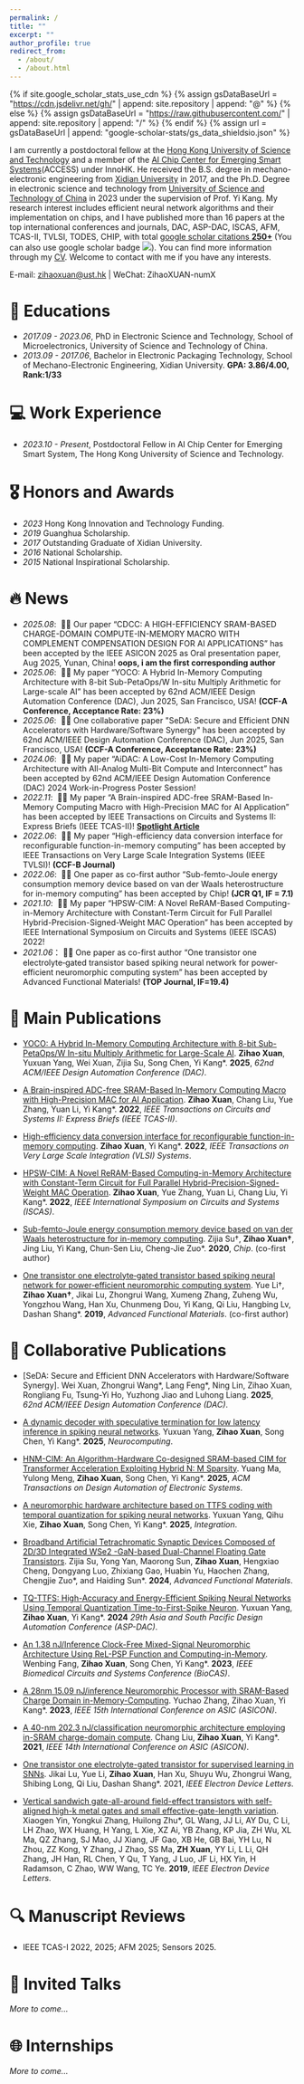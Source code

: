 ```yaml
---
permalink: /
title: ""
excerpt: ""
author_profile: true
redirect_from: 
  - /about/
  - /about.html
---
```


{% if site.google_scholar_stats_use_cdn %}
{% assign gsDataBaseUrl = "https://cdn.jsdelivr.net/gh/" | append: site.repository | append: "@" %}
{% else %}
{% assign gsDataBaseUrl = "https://raw.githubusercontent.com/" | append: site.repository | append: "/" %}
{% endif %}
{% assign url = gsDataBaseUrl | append: "google-scholar-stats/gs_data_shieldsio.json" %}

<span class='anchor' id='about-me'></span>

I am currently a postdoctoral fellow at the [Hong Kong University of Science and Technology](https://hkust.edu.hk/) and a member of the [AI Chip Center for Emerging Smart Systems](https://inno-access.hk/)(ACCESS) under InnoHK. He received the B.S. degree in mechano-electronic engineering from [Xidian University](https://en.xidian.edu.cn/) in 2017, and the Ph.D. Degree in electronic science and technology from [University of Science and Technology of China](https://www.ustc.edu.cn/) in 2023 under the supervision of Prof. Yi Kang. My research interest includes efficient neural network algorithms and their implementation on chips, and I have published more than 16 papers at the top international conferences and journals, DAC, ASP-DAC, ISCAS, AFM, TCAS-II, TVLSI, TODES, CHIP, with total <a href='https://scholar.google.com/citations?user=v9wNPcgAAAAJ'>google scholar citations <strong><span id='total_cit'>250+</span></strong></a> (You can also use google scholar badge <a href='https://scholar.google.com/citations?user=v9wNPcgAAAAJ'><img src="https://img.shields.io/endpoint?url={{ url | url_encode }}&logo=Google%20Scholar&labelColor=f6f6f6&color=9cf&style=flat&label=citations"></a>). You can find more information through my [CV](../images/CanadaCast_CV_example.pdf). Welcome to contact with me if you have any interests.

E-mail: zihaoxuan@ust.hk \| WeChat: ZihaoXUAN-numX

# 📖 Educations
- *2017.09 - 2023.06*, PhD in Electronic Science and Technology, School of Microelectronics, University of Science and Technology of China. 
- *2013.09 - 2017.06*, Bachelor in Electronic Packaging Technology, School of Mechano-Electronic Engineering, Xidian University. **GPA: 3.86/4.00, Rank:1/33**

# 💻 Work Experience
- *2023.10 - Present*, Postdoctoral Fellow in AI Chip Center for Emerging Smart System, The Hong Kong University of Science and Technology.

# 🎖 Honors and Awards
- *2023* Hong Kong Innovation and Technology Funding.
- *2019* Guanghua Scholarship.
- *2017* Outstanding Graduate of Xidian University.
- *2016* National Scholarship.
- *2015* National Inspirational Scholarship.
  
# 🔥 News

- *2025.08*: &nbsp;🎉🎉 Our paper “CDCC: A HIGH-EFFICIENCY SRAM-BASED CHARGE-DOMAIN COMPUTE-IN-MEMORY MACRO WITH COMPLEMENT COMPENSATION DESIGN FOR AI APPLICATIONS” has been accepted by the IEEE ASICON 2025 as Oral presentation paper, Aug 2025, Yunan, China! **oops, i am the first corresponding author**
- *2025.06*: &nbsp;🎉🎉 My paper “YOCO: A Hybrid In-Memory Computing Architecture with 8-bit Sub-PetaOps/W In-situ Multiply Arithmetic for Large-scale AI” has been accepted by 62nd ACM/IEEE Design Automation Conference (DAC), Jun 2025, San Francisco, USA! **(CCF-A Conference, Acceptance Rate: 23%)**
- *2025.06*: &nbsp;🎉🎉 One collaborative paper "SeDA: Secure and Efficient DNN Accelerators with Hardware/Software Synergy" has been accepted by 62nd ACM/IEEE Design Automation Conference (DAC), Jun 2025, San Francisco, USA! **(CCF-A Conference, Acceptance Rate: 23%)**
- *2024.06*: &nbsp;🎉🎉 My paper “AiDAC: A Low-Cost In-Memory Computing Architecture with All-Analog Multi-Bit Compute and Interconnect” has been accepted by 62nd ACM/IEEE Design Automation Conference (DAC) 2024 Work-in-Progress Poster Session!
- *2022.11*: &nbsp;🎉🎉 My paper “A Brain-inspired ADC-free SRAM-Based In-Memory Computing Macro with High-Precision MAC for AI Application” has been accepted by IEEE Transactions on Circuits and Systems II: Express Briefs (IEEE TCAS-II)! **[Spotlight Article](https://www.linkedin.com/posts/ieee-tcas-ii_circuitsandsystems-artificialintelligence-activity-7057385075948068864-KvjU/)**
- *2022.06*: &nbsp;🎉🎉 My paper “High-efficiency data conversion interface for reconfigurable function-in-memory computing” has been accepted by IEEE Transactions on Very Large Scale Integration Systems (IEEE TVLSI)! **(CCF-B Journal)**
- *2022.06*: &nbsp;🎉🎉 One paper as co-first author “Sub-femto-Joule energy consumption memory device based on van der Waals heterostructure for in-memory computing” has been accepted by Chip! **(JCR Q1, IF = 7.1)**
- *2021.10*: &nbsp;🎉🎉 My paper “HPSW-CIM: A Novel ReRAM-Based Computing-in-Memory Architecture with Constant-Term Circuit for Full Parallel Hybrid-Precision-Signed-Weight MAC Operation” has been accepted by IEEE International Symposium on Circuits and Systems (IEEE ISCAS) 2022!
- *2021.06*：&nbsp;🎉🎉 One paper as co-first author “One transistor one electrolyte‐gated transistor based spiking neural network for power‐efficient neuromorphic computing system” has been accepted by Advanced Functional Materials! **(TOP Journal, IF=19.4)**

# 📝 Main Publications 

- [YOCO: A Hybrid In-Memory Computing Architecture with 8-bit Sub-PetaOps/W In-situ Multiply Arithmetic for Large-Scale AI](https://arxiv.org/abs/2312.11836). **Zihao Xuan**, Yuxuan Yang, Wei Xuan, Zijia Su, Song Chen, Yi Kang*. **2025**, *62nd ACM/IEEE Design Automation Conference (DAC)*.

- [A Brain-inspired ADC-free SRAM-Based In-Memory Computing Macro with High-Precision MAC for AI Application](https://ieeexplore.ieee.org/document/9960777). **Zihao Xuan**, Chang Liu, Yue Zhang, Yuan Li, Yi Kang*. **2022**, *IEEE Transactions on Circuits and Systems II: Express Briefs (IEEE TCAS-II)*.

- [High-efficiency data conversion interface for reconfigurable function-in-memory computing](https://ieeexplore.ieee.org/document/9795103). **Zihao Xuan**, Yi Kang*. **2022**, *IEEE Transactions on Very Large Scale Integration (VLSI) Systems*.

- [HPSW-CIM: A Novel ReRAM-Based Computing-in-Memory Architecture with Constant-Term Circuit for Full Parallel Hybrid-Precision-Signed-Weight MAC Operation](https://ieeexplore.ieee.org/document/9937828). **Zihao Xuan**, Yue Zhang, Yuan Li, Chang Liu, Yi Kang*. **2022**, *IEEE International Symposium on Circuits and Systems (ISCAS)*.

- [Sub-femto-Joule energy consumption memory device based on van der Waals heterostructure for in-memory computing](https://www.sciencedirect.com/science/article/pii/S2709472322000120). Zijia Su†, **Zihao Xuan†**, Jing Liu, Yi Kang, Chun-Sen Liu, Cheng-Jie Zuo*. **2020**, *Chip*. (co-first author)

- [One transistor one electrolyte‐gated transistor based spiking neural network for power‐efficient neuromorphic computing system](https://advanced.onlinelibrary.wiley.com/doi/abs/10.1002/adfm.202100042). Yue Li†, **Zihao Xuan†**, Jikai Lu, Zhongrui Wang, Xumeng Zhang, Zuheng Wu, Yongzhou Wang, Han Xu, Chunmeng Dou, Yi Kang, Qi Liu, Hangbing Lv, Dashan Shang*. **2019**, *Advanced Functional Materials*. (co-first author)

# 📝 Collaborative Publications

- [SeDA: Secure and Efficient DNN Accelerators with Hardware/Software Synergy]. Wei Xuan, Zhongrui Wang*, Lang Feng*, Ning Lin, Zihao Xuan, Rongliang Fu, Tsung-Yi Ho, Yuzhong Jiao and Luhong Liang. **2025**, *62nd ACM/IEEE Design Automation Conference (DAC)*.
  
- [A dynamic decoder with speculative termination for low latency inference in spiking neural networks](https://www.sciencedirect.com/science/article/abs/pii/S0925231225001304). Yuxuan Yang, **Zihao Xuan**, Song Chen, Yi Kang*. **2025**, *Neurocomputing*.

- [HNM-CIM: An Algorithm-Hardware Co-designed SRAM-based CIM for Transformer Acceleration Exploiting Hybrid N: M Sparsity](https://dl.acm.org/doi/abs/10.1145/3724394). Yuang Ma, Yulong Meng, **Zihao Xuan**, Song Chen, Yi Kang*. **2025**, *ACM Transactions on Design Automation of Electronic Systems*.

- [A neuromorphic hardware architecture based on TTFS coding with temporal quantization for spiking neural networks](https://www.sciencedirect.com/science/article/abs/pii/S0167926025000604). Yuxuan Yang, Qihu Xie, **Zihao Xuan**, Song Chen, Yi Kang*. **2025**, *Integration*.

- [Broadband Artificial Tetrachromatic Synaptic Devices Composed of 2D/3D Integrated WSe2 -GaN-based Dual-Channel Floating Gate Transistors](https://advanced.onlinelibrary.wiley.com/doi/pdf/10.1002/adfm.202316802). Zijia Su, Yong Yan, Maorong Sun, **Zihao Xuan**, Hengxiao Cheng, Dongyang Luo, Zhixiang Gao, Huabin Yu, Haochen Zhang, Chengjie Zuo*, and Haiding Sun*. **2024**, *Advanced Functional Materials*.

- [TQ-TTFS: High-Accuracy and Energy-Efficient Spiking Neural Networks Using Temporal Quantization Time-to-First-Spike Neuron](https://ieeexplore.ieee.org/abstract/document/10473964). Yuxuan Yang, **Zihao Xuan**, Yi Kang*. **2024** *29th Asia and South Pacific Design Automation Conference (ASP-DAC)*.

- [An 1.38 nJ/Inference Clock-Free Mixed-Signal Neuromorphic Architecture Using ReL-PSP Function and Computing-in-Memory](https://ieeexplore.ieee.org/abstract/document/10388821). Wenbing Fang, **Zihao Xuan**, Song Chen, Yi Kang*. **2023**, *IEEE Biomedical Circuits and Systems Conference (BioCAS)*.

- [A 28nm 15.09 nJ/inference Neuromorphic Processor with SRAM-Based Charge Domain in-Memory-Computing](https://ieeexplore.ieee.org/abstract/document/10396030). Yuchao Zhang, Zihao Xuan, Yi Kang*. **2023**, *IEEE 15th International Conference on ASIC (ASICON)*.

- [A 40-nm 202.3 nJ/classification neuromorphic architecture employing in-SRAM charge-domain compute](https://ieeexplore.ieee.org/abstract/document/9620416). Chang Liu, **Zihao Xuan**, Yi Kang*. **2021**, *IEEE 14th International Conference on ASIC (ASICON)*.

- [One transistor one electrolyte-gated transistor for supervised learning in SNNs](https://ieeexplore.ieee.org/abstract/document/9663402). Jikai Lu, Yue Li, **Zihao Xuan**, Han Xu, Shuyu Wu, Zhongrui Wang, Shibing Long, Qi Liu, Dashan Shang*. 2021, *IEEE Electron Device Letters*.

- [Vertical sandwich gate-all-around field-effect transistors with self-aligned high-k metal gates and small effective-gate-length variation](https://ieeexplore.ieee.org/abstract/document/8908797/). Xiaogen Yin, Yongkui Zhang, Huilong Zhu*, GL Wang, JJ Li, AY Du, C Li, LH Zhao, WX Huang, H Yang, L Xie, XZ Ai, YB Zhang, KP Jia, ZH Wu, XL Ma, QZ Zhang, SJ Mao, JJ Xiang, JF Gao, XB He, GB Bai, YH Lu, N Zhou, ZZ Kong, Y Zhang, J Zhao, SS Ma, **ZH Xuan**, YY Li, L Li, QH Zhang, JH Han, RL Chen, Y Qu, T Yang, J Luo, JF Li, HX Yin, H Radamson, C Zhao, WW Wang, TC Ye. **2019**, *IEEE Electron Device Letters*.

# 🔍 Manuscript Reviews

- IEEE TCAS-I 2022, 2025; AFM 2025; Sensors 2025. 

# 💬 Invited Talks

*More to come...*

# 🌐 Internships

*More to come...*
